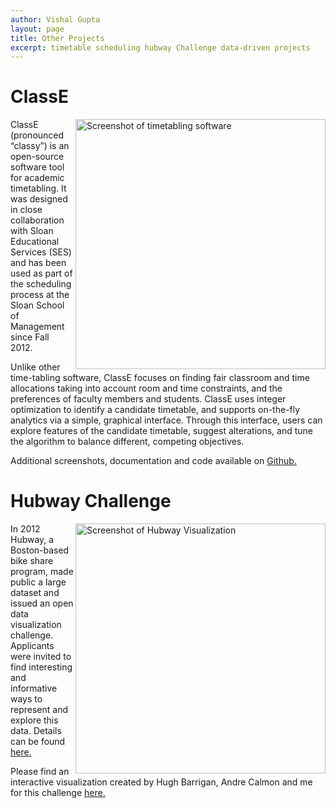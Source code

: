 ```yaml
---
author: Vishal Gupta
layout: page
title: Other Projects
excerpt: timetable scheduling hubway Challenge data-driven projects
---
```


# ClassE
<img align="right" 
	src="{{site.baseurl}}/images/classEFairness.png" 
	style="width: 400px;"
	alt="Screenshot of timetabling software"
	/>
ClassE (pronounced “classy”) is an open-source software tool for academic timetabling. It was designed in close collaboration with Sloan Educational Services (SES) and has been used as part of the scheduling process at the Sloan School of Management since Fall 2012.

Unlike other time-tabling software, ClassE focuses on finding fair classroom and time allocations taking into account room and time constraints, and the preferences of faculty members and students. ClassE uses integer optimization to identify a candidate timetable, and supports on-the-fly analytics via a simple, graphical interface. Through this interface, users can explore features of the candidate timetable, suggest alterations, and tune the algorithm to balance different, competing objectives.

Additional screenshots, documentation and code available on [Github.](https://github.com/vgupta1/ClassE)

# Hubway Challenge
<img align="right" 
	src="{{site.baseurl}}/images/hubway.png" 
	style="width: 400px;"
	alt="Screenshot of Hubway Visualization"/>
In 2012 Hubway, a Boston-based bike share program, made public a large dataset and issued an open data visualization challenge. Applicants were invited to find interesting and informative ways to represent and explore this data. Details can be found [here.](http://hubwaydatachallenge.org/)

Please find an interactive visualization created by Hugh Barrigan, Andre Calmon and me for this challenge [here.](http://hubway.barrigan.co.uk/)
